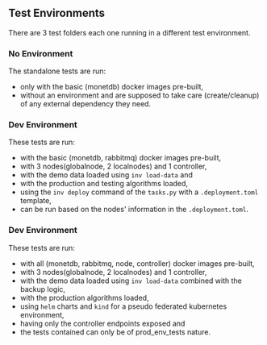 ## Test Environments

There are 3 test folders each one running in a different test environment.

### No Environment

The standalone tests are run:

- only with the basic (monetdb) docker images pre-built,
- without an environment and
  are supposed to take care (create/cleanup) of any external dependency they need.

### Dev Environment

These tests are run:

- with the basic (monetdb, rabbitmq) docker images pre-built,
- with 3 nodes(globalnode, 2 localnodes) and 1 controller,
- with the demo data loaded using `inv load-data` and
- with the production and testing algorithms loaded,
- using the `inv deploy` command of the `tasks.py` with a `.deployment.toml` template,
- can be run based on the nodes' information in the `.deployment.toml`.

### Dev Environment

These tests are run:

- with all (monetdb, rabbitmq, node, controller) docker images pre-built,
- with 3 nodes(globalnode, 2 localnodes) and 1 controller,
- with the demo data loaded using `inv load-data` combined with the backup logic,
- with the production algorithms loaded,
- using `helm` charts and `kind` for a pseudo federated kubernetes environment,
- having only the controller endpoints exposed and
- the tests contained can only be of prod_env_tests nature.
